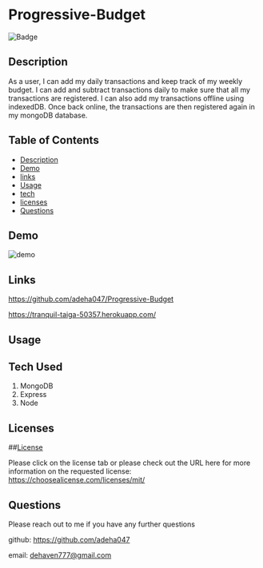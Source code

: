 # Progressive-Budget

 ![Badge](https://img.shields.io/badge/license-MIT-blue)

  ## Description 

  As a user, I can add my daily transactions and keep track of my weekly budget. I can add and subtract transactions daily to make sure that all my transactions are registered. I can also add my transactions offline using indexedDB. Once back online, the transactions are then registered again in my mongoDB database. 


## Table of Contents

* [Description](#Description)
* [Demo](#demo)
* [links](#links)
* [Usage](#Usage)
* [tech](#tech)
* [licenses](#licenses)
* [Questions](#Questions)


## Demo

![demo](/assets/workout-tracker.gif)

## Links 

https://github.com/adeha047/Progressive-Budget

https://tranquil-taiga-50357.herokuapp.com/

## Usage


## Tech Used

1. MongoDB
2. Express
3. Node


## Licenses

##[License](https://choosealicense.com/licenses/mit/)

Please click on the license tab or please check out the URL here for more information on the requested license: https://choosealicense.com/licenses/mit/


## Questions

Please reach out to me if you have any further questions 

github: https://github.com/adeha047

email: dehaven777@gmail.com